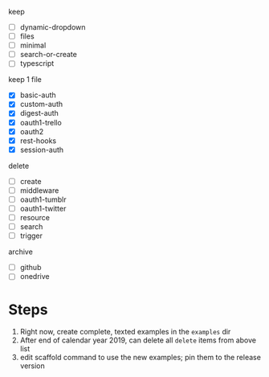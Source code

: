 keep

- [ ] dynamic-dropdown
- [ ] files
- [ ] minimal
- [ ] search-or-create
- [ ] typescript

keep 1 file

- [x] basic-auth
- [x] custom-auth
- [x] digest-auth
- [x] oauth1-trello
- [x] oauth2
- [x] rest-hooks
- [x] session-auth

delete

- [ ] create
- [ ] middleware
- [ ] oauth1-tumblr
- [ ] oauth1-twitter
- [ ] resource
- [ ] search
- [ ] trigger

archive

- [ ] github
- [ ] onedrive

# Steps

1. Right now, create complete, texted examples in the `examples` dir
2. After end of calendar year 2019, can delete all `delete` items from above list
3. edit scaffold command to use the new examples; pin them to the release version
